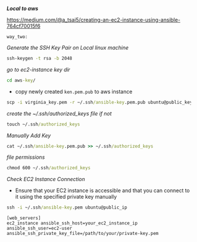 **_Local to aws_**

https://medium.com/@a_tsai5/creating-an-ec2-instance-using-ansible-764cf70015f6

`way_two:`

_Generate the SSH Key Pair on Local linux machine_

```cmd
ssh-keygen -t rsa -b 2048
```
_go to ec2-instance key dir_

```cmd
cd aws-key/
```
* copy newly created `ken.pem.pub` to aws instance
```cmd
scp -i virginia_key.pem -r ~/.ssh/ansible-key.pem.pub ubuntu@public_key:~/.ssh
```
_create the ~/.ssh/authorized_keys file if not_
```cmd
touch ~/.ssh/authorized_keys
```
_Manually Add Key_
```cmd
cat ~/.ssh/ansible-key.pem.pub >> ~/.ssh/authorized_keys
```
_file permissions_
```cmd
chmod 600 ~/.ssh/authorized_keys
```
_Check EC2 Instance Connection_
* Ensure that your EC2 instance is accessible and that you can connect to it using the specified private key manually
```cmd
ssh -i ~/.ssh/ansible-key.pem ubuntu@public_ip
```
```hosts
[web_servers]
ec2_instance ansible_ssh_host=your_ec2_instance_ip ansible_ssh_user=ec2-user ansible_ssh_private_key_file=/path/to/your/private-key.pem
```
 
